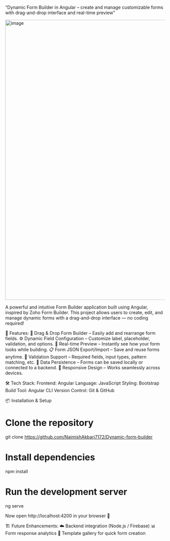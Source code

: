 “Dynamic Form Builder in Angular – create and manage customizable forms with drag-and-drop interface and real-time preview"

<img width="1917" height="885" alt="image" src="https://github.com/user-attachments/assets/cecc9d63-cbd4-4f75-b3e8-caa25adcb1b2" />

A powerful and intuitive Form Builder application built using Angular, inspired by Zoho Form Builder.
This project allows users to create, edit, and manage dynamic forms with a drag-and-drop interface — no coding required!

🚀 Features:
🎨 Drag & Drop Form Builder – Easily add and rearrange form fields.
⚙️ Dynamic Field Configuration – Customize label, placeholder, validation, and options.
🧠 Real-time Preview – Instantly see how your form looks while building.
📋 Form JSON Export/Import – Save and reuse forms anytime.
🧾 Validation Support – Required fields, input types, pattern matching, etc.
💾 Data Persistence – Forms can be saved locally or connected to a backend.
🌈 Responsive Design – Works seamlessly across devices.

🛠️ Tech Stack:
Frontend: Angular
Language: JavaScript
Styling: Bootstrap
Build Tool: Angular CLI
Version Control: Git & GitHub

📦 Installation & Setup
# Clone the repository
git clone https://github.com/NaimishAkbari7172/Dynamic-form-builder

# Install dependencies
npm install

# Run the development server
ng serve


Now open http://localhost:4200
 in your browser 🚀


🏗️ Future Enhancements:
☁️ Backend integration (Node.js / Firebase)
📊 Form response analytics
🧾 Template gallery for quick form creation
